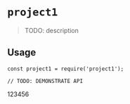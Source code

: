 # `project1`

> TODO: description

## Usage

```
const project1 = require('project1');

// TODO: DEMONSTRATE API
```
123456
